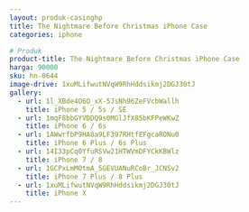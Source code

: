 ```yaml
---
layout: produk-casinghp
title: The Nightmare Before Christmas iPhone Case
categories: iphone

# Produk
product-title: The Nightmare Before Christmas iPhone Case
harga: 90000
sku: hn-0644
image-drive: 1xuMLifwutNVqW9RhHddsikmj2DGJ30tJ
gallery:
  - url: 1l_XBde4O6O_xX-5JsNh96ZeFVcbWallh
    title: iPhone 5 / 5s / SE
  - url: 1mqF8bbGYVDDQ9s0MGlJfX85bKFPeWKwZ
    title: iPhone 6 / 6s
  - url: 1AWwrfbP9HA8a9LF397RHtfEFgcaRONu0
    title: iPhone 6 Plus / 6s Plus
  - url: 14I33pCq0YfuRSVw21HTWVmDFYCkKBWlz
    title: iPhone 7 / 8
  - url: 1GCPxLmMOtmA_5GEVUANuRCoBr_JCNSv2
    title: iPhone 7 Plus / 8 Plus
  - url: 1xuMLifwutNVqW9RhHddsikmj2DGJ30tJ
    title: iPhone X
---
```

